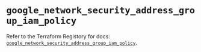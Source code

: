 # `google_network_security_address_group_iam_policy`

Refer to the Terraform Registory for docs: [`google_network_security_address_group_iam_policy`](https://registry.terraform.io/providers/hashicorp/google/5.26.0/docs/resources/network_security_address_group_iam_policy).
